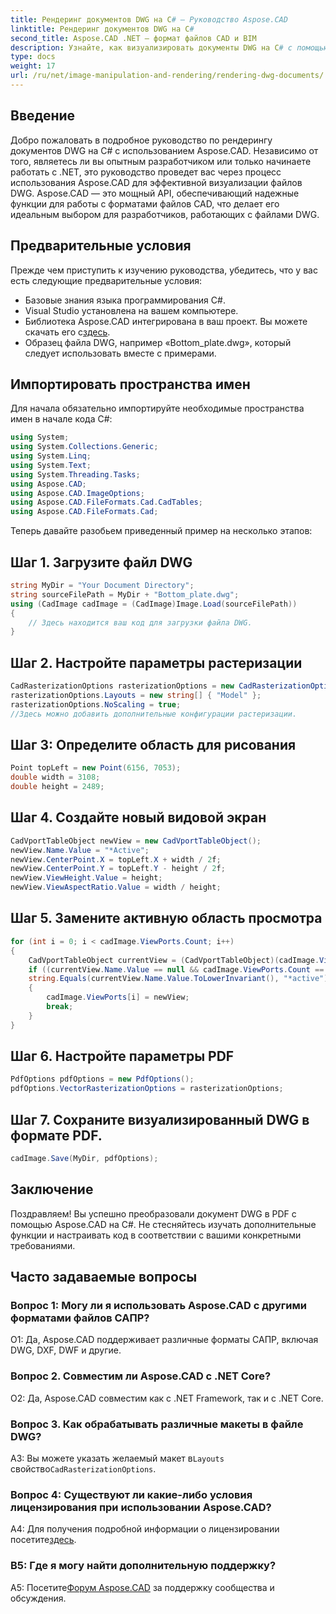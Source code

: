 ```yaml
---
title: Рендеринг документов DWG на C# — Руководство Aspose.CAD
linktitle: Рендеринг документов DWG на C#
second_title: Aspose.CAD .NET — формат файлов CAD и BIM
description: Узнайте, как визуализировать документы DWG на C# с помощью Aspose.CAD. В этом пошаговом руководстве описываются импорт, настройка и сохранение с примерами кода.
type: docs
weight: 17
url: /ru/net/image-manipulation-and-rendering/rendering-dwg-documents/
---
```

## Введение

Добро пожаловать в подробное руководство по рендерингу документов DWG на C# с использованием Aspose.CAD. Независимо от того, являетесь ли вы опытным разработчиком или только начинаете работать с .NET, это руководство проведет вас через процесс использования Aspose.CAD для эффективной визуализации файлов DWG. Aspose.CAD — это мощный API, обеспечивающий надежные функции для работы с форматами файлов CAD, что делает его идеальным выбором для разработчиков, работающих с файлами DWG.

## Предварительные условия

Прежде чем приступить к изучению руководства, убедитесь, что у вас есть следующие предварительные условия:

- Базовые знания языка программирования C#.
- Visual Studio установлена на вашем компьютере.
-  Библиотека Aspose.CAD интегрирована в ваш проект. Вы можете скачать его с[здесь](https://releases.aspose.com/cad/net/).
- Образец файла DWG, например «Bottom_plate.dwg», который следует использовать вместе с примерами.

## Импортировать пространства имен

Для начала обязательно импортируйте необходимые пространства имен в начале кода C#:

```csharp
using System;
using System.Collections.Generic;
using System.Linq;
using System.Text;
using System.Threading.Tasks;
using Aspose.CAD;
using Aspose.CAD.ImageOptions;
using Aspose.CAD.FileFormats.Cad.CadTables;
using Aspose.CAD.FileFormats.Cad;
```

Теперь давайте разобьем приведенный пример на несколько этапов:

## Шаг 1. Загрузите файл DWG

```csharp
string MyDir = "Your Document Directory";
string sourceFilePath = MyDir + "Bottom_plate.dwg";
using (CadImage cadImage = (CadImage)Image.Load(sourceFilePath))
{
    // Здесь находится ваш код для загрузки файла DWG.
}
```

## Шаг 2. Настройте параметры растеризации

```csharp
CadRasterizationOptions rasterizationOptions = new CadRasterizationOptions();
rasterizationOptions.Layouts = new string[] { "Model" };
rasterizationOptions.NoScaling = true;
//Здесь можно добавить дополнительные конфигурации растеризации.
```

## Шаг 3: Определите область для рисования

```csharp
Point topLeft = new Point(6156, 7053);
double width = 3108;
double height = 2489;
```

## Шаг 4. Создайте новый видовой экран

```csharp
CadVportTableObject newView = new CadVportTableObject();
newView.Name.Value = "*Active";
newView.CenterPoint.X = topLeft.X + width / 2f;
newView.CenterPoint.Y = topLeft.Y - height / 2f;
newView.ViewHeight.Value = height;
newView.ViewAspectRatio.Value = width / height;
```

## Шаг 5. Замените активную область просмотра

```csharp
for (int i = 0; i < cadImage.ViewPorts.Count; i++)
{
    CadVportTableObject currentView = (CadVportTableObject)(cadImage.ViewPorts[i]);
    if ((currentView.Name.Value == null && cadImage.ViewPorts.Count == 1) ||
    string.Equals(currentView.Name.Value.ToLowerInvariant(), "*active"))
    {
        cadImage.ViewPorts[i] = newView;
        break;
    }
}
```

## Шаг 6. Настройте параметры PDF

```csharp
PdfOptions pdfOptions = new PdfOptions();
pdfOptions.VectorRasterizationOptions = rasterizationOptions;
```

## Шаг 7. Сохраните визуализированный DWG в формате PDF.

```csharp
cadImage.Save(MyDir, pdfOptions);
```

## Заключение

Поздравляем! Вы успешно преобразовали документ DWG в PDF с помощью Aspose.CAD на C#. Не стесняйтесь изучать дополнительные функции и настраивать код в соответствии с вашими конкретными требованиями.

## Часто задаваемые вопросы

### Вопрос 1: Могу ли я использовать Aspose.CAD с другими форматами файлов САПР?

О1: Да, Aspose.CAD поддерживает различные форматы САПР, включая DWG, DXF, DWF и другие.

### Вопрос 2. Совместим ли Aspose.CAD с .NET Core?

О2: Да, Aspose.CAD совместим как с .NET Framework, так и с .NET Core.

### Вопрос 3. Как обрабатывать различные макеты в файле DWG?

 A3: Вы можете указать желаемый макет в`Layouts` свойство`CadRasterizationOptions`.

### Вопрос 4: Существуют ли какие-либо условия лицензирования при использовании Aspose.CAD?

 A4: Для получения подробной информации о лицензировании посетите[здесь](https://purchase.aspose.com/buy).

### В5: Где я могу найти дополнительную поддержку?

A5: Посетите[Форум Aspose.CAD](https://forum.aspose.com/c/cad/19) за поддержку сообщества и обсуждения.
